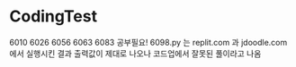 # CodingTest
6010 6026 6056 6063 6083 공부필요!
6098.py 는 replit.com 과 jdoodle.com 에서 실행시킨 결과 출력값이 제대로 나오나 코드업에서 잘못된 풀이라고 나옴
